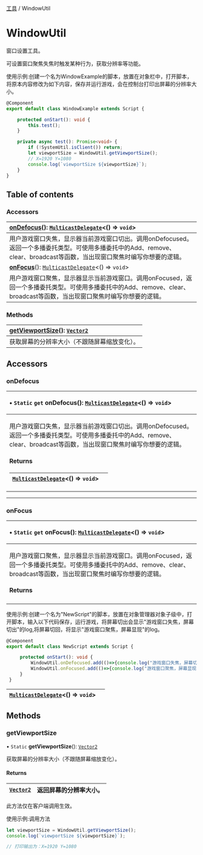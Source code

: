 [工具](../groups/工具.工具.md) / WindowUtil

# WindowUtil <Badge type="tip" text="Class" /> <Score text="WindowUtil" />

窗口设置工具。

可设置窗口聚焦失焦时触发某种行为，获取分辨率等功能。

<span style="font-size: 14px;">
使用示例:创建一个名为WindowExample的脚本，放置在对象栏中，打开脚本，将原本内容修改为如下内容，保存并运行游戏，会在控制台打印出屏幕的分辨率大小。
</span>

```ts
@Component
export default class WindowExample extends Script {

    protected onStart(): void {
        this.test();
    }

    private async test(): Promise<void> {
        if (!SystemUtil.isClient()) return;
        let viewportSize = WindowUtil.getViewportSize();
        // X=1920 Y=1080
        console.log(`viewportSize ${viewportSize}`);
    }
}
```

## Table of contents

### Accessors <Score text="Accessors" /> 
| **[onDefocus](mw.WindowUtil.md#ondefocus)**(): [`MulticastDelegate`](mw.MulticastDelegate.md)<() => `void`\>  |
| :-----|
| 用户游戏窗口失焦，显示器当前游戏窗口切出。调用onDefocused。返回一个多播委托类型。可使用多播委托中的Add、remove、clear、broadcast等函数，当出现窗口聚焦时编写你想要的逻辑。|
| **[onFocus](mw.WindowUtil.md#onfocus)**(): [`MulticastDelegate`](mw.MulticastDelegate.md)<() => `void`\>  |
| 用户游戏窗口聚焦，显示器显示当前游戏窗口。调用onFocused，返回一个多播委托类型。可使用多播委托中的Add、remove、clear、broadcast等函数，当出现窗口聚焦时编写你想要的逻辑。|

### Methods <Score text="Methods" /> 
| **[getViewportSize](mw.WindowUtil.md#getviewportsize)**(): [`Vector2`](mw.Vector2.md) <Badge type="tip" text="client" />  |
| :-----|
| 获取屏幕的分辨率大小（不跟随屏幕缩放变化）。|

## Accessors

### onDefocus <Score text="onDefocus" /> 

<table class="get-set-table">
<thead><tr>
<th style="text-align: left">

• `Static` `get` **onDefocus**(): [`MulticastDelegate`](mw.MulticastDelegate.md)<() => `void`\>

</th>
</tr></thead>
<tbody><tr>
<td style="text-align: left">


用户游戏窗口失焦，显示器当前游戏窗口切出。调用onDefocused。返回一个多播委托类型。可使用多播委托中的Add、remove、clear、broadcast等函数，当出现窗口聚焦时编写你想要的逻辑。

#### Returns

| [`MulticastDelegate`](mw.MulticastDelegate.md)<() => `void`\> |  |
| :------ | :------ |

</td>
</tr></tbody>
</table>

___

### onFocus <Score text="onFocus" /> 

<table class="get-set-table">
<thead><tr>
<th style="text-align: left">

• `Static` `get` **onFocus**(): [`MulticastDelegate`](mw.MulticastDelegate.md)<() => `void`\>

</th>
</tr></thead>
<tbody><tr>
<td style="text-align: left">


用户游戏窗口聚焦，显示器显示当前游戏窗口。调用onFocused，返回一个多播委托类型。可使用多播委托中的Add、remove、clear、broadcast等函数，当出现窗口聚焦时编写你想要的逻辑。


#### Returns

</td>
</tr></tbody>
</table>

<span style="font-size: 14px;">
使用示例:创建一个名为"NewScript"的脚本，放置在对象管理器对象子级中，打开脚本，输入以下代码保存，运行游戏，将屏幕切出会显示"游戏窗口失焦，屏幕切出"的log,将屏幕切回，将显示"游戏窗口聚焦，屏幕显现"的log。
</span>

```ts
@Component
export default class NewScript extends Script {

     protected onStart(): void {
         WindowUtil.onDefocused.add(()=>{console.log("游戏窗口失焦，屏幕切出")});
         WindowUtil.onFocused.add(()=>{console.log("游戏窗口聚焦，屏幕显现")});
     }
 }
```
| [`MulticastDelegate`](mw.MulticastDelegate.md)<() => `void`\> |  |
| :------ | :------ |

## Methods

### getViewportSize <Score text="getViewportSize" /> 

• `Static` **getViewportSize**(): [`Vector2`](mw.Vector2.md) <Badge type="tip" text="client" />

获取屏幕的分辨率大小（不跟随屏幕缩放变化）。

#### Returns

| [`Vector2`](mw.Vector2.md) | 返回屏幕的分辨率大小。 |
| :------ | :------ |

此方法仅在客户端调用生效。

<span style="font-size: 14px;">
使用示例:调用方法
</span>

```ts
let viewportSize = WindowUtil.getViewportSize();
console.log(`viewportSize ${viewportSize}`);

// 打印输出为：X=1920 Y=1080
```
